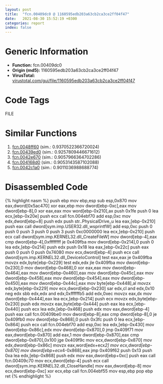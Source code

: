 ```yaml
---
layout: post
title:  "fcn.00409dc0 @ 1160595edb203a63cb2ca3ce2ff04f47"
date:   2021-08-30 15:52:19 +0300
categories: report
index: false
---
```


# Generic Information
- **Function:** fcn.00409dc0
- **Origin (md5):** 1160595edb203a63cb2ca3ce2ff04f47
- **VirusTotal:** [virustotal.com/gui/file/1160595edb203a63cb2ca3ce2ff04f47][virustotal_ref]

# Code Tags
<span class="tag" id="FILE">FILE</span>


# Similar Functions

1. [fcn.0048ff60][similar_1_ref] (sim.: 0.9370522366720024)
2. [fcn.00439ed0][similar_2_ref] (sim.: 0.9257809446671612)
3. [fcn.0042e670][similar_3_ref] (sim.: 0.9057966364702286)
4. [fcn.004168d0][similar_4_ref] (sim.: 0.9053143587102088)
5. [fcn.0042c1a0][similar_5_ref] (sim.: 0.9011036988688774)


# Disassembled Code

{% highlight nasm %}
push ebp
mov ebp,esp
sub esp,0x870
mov eax,dword[0x5ac470]
xor eax,ebp
mov dword[ebp-0xc],eax
mov dword[ebp-8],0
xor eax,eax
mov word[ebp-0x210],ax
push 0x1fe
push 0
lea ecx,[ebp-0x20e]
push ecx
call fcn.004ebf70
add esp,0xc
mov edx,dword[ebp+8]
push edx
push str..PhysicalDrive_u
lea eax,[ebp-0x210]
push eax
call dword[sym.imp.USER32.dll_wsprintfW]
add esp,0xc
push 0
push 0
push 3
push 0
push 3
push 0xc0000000
lea ecx,[ebp-0x210]
push ecx
call dword[sym.imp.KERNEL32.dll_CreateFileW]
mov dword[ebp-4],eax
cmp dword[ebp-4],0xffffffff
je 0x409fba
mov dword[ebp-0x214],0
push 0
lea edx,[ebp-0x214]
push edx
push 0x18
lea eax,[ebp-0x22c]
push eax
push 0
push 0
push 0x74080
mov ecx,dword[ebp-4]
push ecx
call dword[sym.imp.KERNEL32.dll_DeviceIoControl]
test eax,eax
je 0x409fba
movzx edx,byte[ebp-0x229]
test edx,edx
jle 0x409fba
mov dword[ebp-0x230],0
mov dword[ebp-0x468],0
xor eax,eax
mov dword[ebp-0x464],eax
mov dword[ebp-0x460],eax
mov dword[ebp-0x45c],eax
mov dword[ebp-0x458],eax
mov dword[ebp-0x454],eax
mov dword[ebp-0x450],eax
mov dword[ebp-0x44c],eax
mov byte[ebp-0x448],al
movzx edx,byte[ebp-0x229]
mov ecx,dword[ebp-0x230]
sar edx,cl
and edx,0x10
neg edx
sbb edx,edx
and edx,0xffffffb5
add edx,0xec
movzx eax,dx
mov dword[ebp-0x444],eax
lea ecx,[ebp-0x214]
push ecx
movzx edx,byte[ebp-0x230]
push edx
movzx eax,byte[ebp-0x444]
push eax
lea ecx,[ebp-0x440]
push ecx
lea edx,[ebp-0x468]
push edx
mov eax,dword[ebp-4]
push eax
call fcn.00409be0
mov dword[ebp-8],eax
cmp dword[ebp-8],0
je 0x409fb0
mov dword[ebp-0x868],0
push 0x3fc
push 0
lea ecx,[ebp-0x864]
push ecx
call fcn.004ebf70
add esp,0xc
lea edx,[ebp-0x430]
mov dword[ebp-0x86c],edx
mov dword[ebp-0x870],0
jmp 0x409f71
mov eax,dword[ebp-0x870]
add eax,1
mov dword[ebp-0x870],eax
cmp dword[ebp-0x870],0x100
jge 0x409f9c
mov ecx,dword[ebp-0x870]
mov edx,dword[ebp-0x86c]
movzx eax,word[edx+ecx*2]
mov ecx,dword[ebp-0x870]
mov dword[ebp+ecx*4-0x868],eax
jmp 0x409f62
push 0x13
push 0xa
lea edx,[ebp-0x868]
push edx
mov eax,dword[ebp+0xc]
push eax
call fcn.00409c70
mov ecx,dword[ebp-4]
push ecx
call dword[sym.imp.KERNEL32.dll_CloseHandle]
mov eax,dword[ebp-8]
mov ecx,dword[ebp-0xc]
xor ecx,ebp
call fcn.004ebf55
mov esp,ebp
pop ebp
ret 
{% endhighlight %}


[similar_1_ref]: /report/fcn.0048ff60@279a61b1e76da49531f1f16fd1102a2d
[similar_2_ref]: /report/fcn.00439ed0@4fe38de7c6c86a1bad209560fa052231
[similar_3_ref]: /report/fcn.0042e670@279a61b1e76da49531f1f16fd1102a2d
[similar_4_ref]: /report/fcn.004168d0@279a61b1e76da49531f1f16fd1102a2d
[similar_5_ref]: /report/fcn.0042c1a0@279a61b1e76da49531f1f16fd1102a2d
[virustotal_ref]: https://www.virustotal.com/gui/file/1160595edb203a63cb2ca3ce2ff04f47